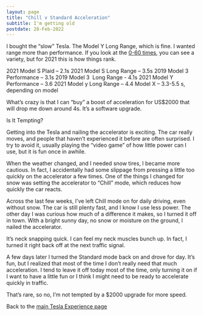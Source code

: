 ```yaml
---
layout: page
title: "Chill v Standard Acceleration"
subtitle: I'm getting old
postdate: 28-Feb-2022
---
```


I bought the “slow” Tesla. The Model Y Long Range, which is fine. I wanted range more than performance. If you look at the [0-60 times](https://www.zeroto60times.com/vehicle-make/tesla-0-60-mph-times/), you can see a variety, but for 2021 this is how things rank.

2021 Model S Plaid – 2.1s
2021 Model S Long Range – 3.5s
2019 Model 3 Performance – 3.1s
2019 Model 3  Long Range - 4.1s
2021 Model Y Performance – 3.6
2021 Model y Long Range – 4.4
Model X – 3.3-5.5 s, depending on model

What’s crazy is that I can “buy” a boost of acceleration for US$2000 that will drop me down around 4s. It’s a software upgrade.

Is It Tempting?

Getting into the Tesla and nailing the accelerator is exciting. The car really moves, and people that haven’t experienced it before are often surprised. I try to avoid it, usually playing the “video game” of how little power can I use, but it is fun once in awhile.

When the weather changed, and I needed snow tires, I became more cautious. In fact, I accidentally had some slippage from pressing a little too quickly on the accelerator a few times. One of the things I changed for snow was setting the accelerator to “Chill” mode, which reduces how quickly the car reacts.

Across the last few weeks, I’ve left Chill mode on for daily driving, even without snow. The car is still plenty fast, and I know I use less power. The other day I was curious how much of a difference it makes, so I turned it off in town. With a bright sunny day, no snow or moisture on the ground, I nailed the accelerator.

It’s neck snapping quick. I can feel my neck muscles bunch up. In fact, I turned it right back off at the next traffic signal.

A few days later I turned the Standard mode back on and drove for day. It’s fun, but I realized that most of the time I don’t really need that much acceleration. I tend to leave it off today most of the time, only turning it on if I want to have a little fun or I think I might need to be ready to accelerate quickly in traffic.

That’s rare, so no, I’m not tempted by a $2000 upgrade for more speed.

Back to the [main Tesla Experience page](/projects/tesla/theteslaexperience/)
